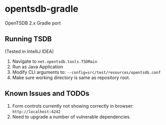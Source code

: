 # opentsdb-gradle
OpenTSDB 2.x Gradle port

## Running TSDB
(Tested in IntelliJ IDEA)

1. Navigate to `net.opentsdb.tools.TSDMain`
2. Run as Java Application
3. Modify CLI arguments to: `--config=src/test/resources/opentsdb.conf`
4. Make sure working directory is same as repository root.


## Known Issues and TODOs

1. Form controls currently not showing correctly in browser: `http://localhost:4242`
2. Need to upgrade a number of vulnerable dependencies.